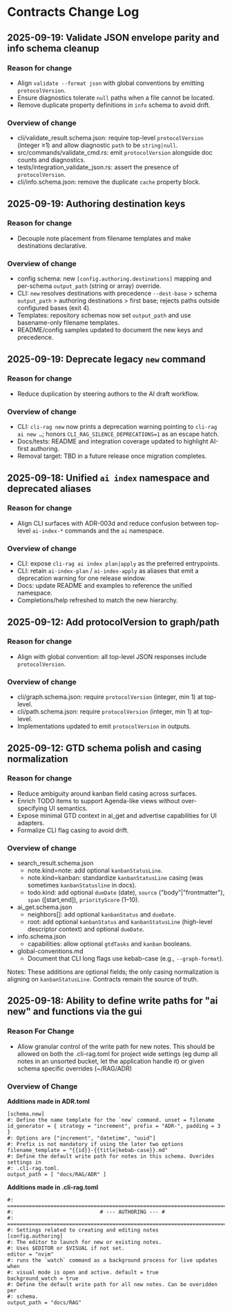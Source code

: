 # Contracts Change Log

## 2025-09-19: Validate JSON envelope parity and info schema cleanup

### Reason for change
- Align `validate --format json` with global conventions by emitting `protocolVersion`.
- Ensure diagnostics tolerate `null` paths when a file cannot be located.
- Remove duplicate property definitions in `info` schema to avoid drift.

### Overview of change
- cli/validate_result.schema.json: require top-level `protocolVersion` (integer ≥1) and allow diagnostic `path` to be `string|null`.
- src/commands/validate_cmd.rs: emit `protocolVersion` alongside doc counts and diagnostics.
- tests/integration_validate_json.rs: assert the presence of `protocolVersion`.
- cli/info.schema.json: remove the duplicate `cache` property block.

## 2025-09-19: Authoring destination keys

### Reason for change
- Decouple note placement from filename templates and make destinations declarative.

### Overview of change
- config schema: new `[config.authoring.destinations]` mapping and per-schema `output_path` (string or array) override.
- CLI: `new` resolves destinations with precedence `--dest-base` > schema `output_path` > authoring destinations > first base; rejects paths outside configured bases (exit 4).
- Templates: repository schemas now set `output_path` and use basename-only filename templates.
- README/config samples updated to document the new keys and precedence.

## 2025-09-19: Deprecate legacy `new` command

### Reason for change
- Reduce duplication by steering authors to the AI draft workflow.

### Overview of change
- CLI: `cli-rag new` now prints a deprecation warning pointing to `cli-rag ai new …`; honors `CLI_RAG_SILENCE_DEPRECATIONS=1` as an escape hatch.
- Docs/tests: README and integration coverage updated to highlight AI-first authoring.
- Removal target: TBD in a future release once migration completes.

## 2025-09-18: Unified `ai index` namespace and deprecated aliases

### Reason for change
- Align CLI surfaces with ADR-003d and reduce confusion between top-level `ai-index-*` commands and the `ai` namespace.

### Overview of change
- CLI: expose `cli-rag ai index plan|apply` as the preferred entrypoints.
- CLI: retain `ai-index-plan` / `ai-index-apply` as aliases that emit a deprecation warning for one release window.
- Docs: update README and examples to reference the unified namespace.
- Completions/help refreshed to match the new hierarchy.

## 2025-09-12: Add protocolVersion to graph/path

### Reason for change
- Align with global convention: all top-level JSON responses include `protocolVersion`.

### Overview of change
- cli/graph.schema.json: require `protocolVersion` (integer, min 1) at top-level.
- cli/path.schema.json: require `protocolVersion` (integer, min 1) at top-level.
- Implementations updated to emit `protocolVersion` in outputs.

## 2025-09-12: GTD schema polish and casing normalization

### Reason for change
- Reduce ambiguity around kanban field casing across surfaces.
- Enrich TODO items to support Agenda-like views without over-specifying UI semantics.
- Expose minimal GTD context in ai_get and advertise capabilities for UI adapters.
- Formalize CLI flag casing to avoid drift.

### Overview of change
- search_result.schema.json
  - note.kind=note: add optional `kanbanStatusLine`.
  - note.kind=kanban: standardize `kanbanStatusLine` casing (was sometimes `kanbanStatusline` in docs).
  - todo.kind: add optional `dueDate` (date), `source` ("body"|"frontmatter"), `span` ([start,end]), `priorityScore` (1–10).
- ai_get.schema.json
  - neighbors[]: add optional `kanbanStatus` and `dueDate`.
  - root: add optional `kanbanStatus` and `kanbanStatusLine` (high-level descriptor context) and optional `dueDate`.
- info.schema.json
  - capabilities: allow optional `gtdTasks` and `kanban` booleans.
- global-conventions.md
  - Document that CLI long flags use kebab-case (e.g., `--graph-format`).

Notes: These additions are optional fields; the only casing normalization is aligning on `kanbanStatusLine`. Contracts remain the source of truth.

## 2025-09-18: Ability to define write paths for "ai new" and functions via the gui

### Reason For Change 

- Allow granular control of the write path for new notes. This should be allowed on both the .cli-rag.toml for project wide settings (eg dump all notes in an unsorted bucket, let the application handle it) or given schema specific overrides (~/RAG/ADR)

### Overview of Change 

**Additions made in ADR.toml** 

```
[schema.new]
#: Define the name template for the `new` command. unset = filename
id_generator = { strategy = "increment", prefix = "ADR-", padding = 3 }
#: Options are ["increment", "datetime", "uuid"]
#: Prefix is not mandatory if using the later two options
filename_template = "{{id}}-{{title|kebab-case}}.md"
#: Define the default write path for notes in this schema. Overides settings in
#: .cli-rag.toml.
output_path = [ "docs/RAG/ADR" ]
```

**Additions made in .cli-rag.toml**

```
#: =============================================================================
#:                            # --- AUTHORING --- #
#: =============================================================================
#: Settings related to creating and editing notes
[config.authoring]
#: The editor to launch for new or existing notes.
#: Uses $EDITOR or $VISUAL if not set.
editor = "nvim"
#: runs the `watch` command as a background process for live updates when
#: visual mode is open and active. default = true
background_watch = true
#: Define the default write path for all new notes. Can be overidden per
#: schema.
output_path = "docs/RAG"
```
